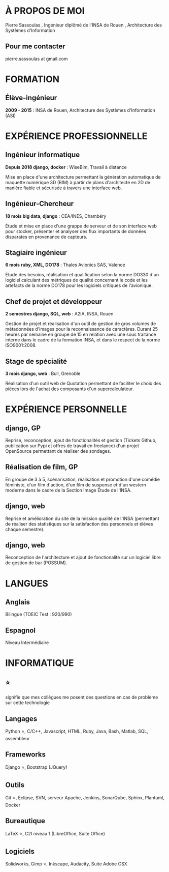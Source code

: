 # À PROPOS DE MOI

Pierre  Sassoulas , Ingénieur diplômé de l'INSA de Rouen , Architecture des Systèmes d'Information 

## Pour me contacter

pierre.sassoulas at gmail.com 


# FORMATION

## Élève-ingénieur

**2009 - 2015** : INSA de Rouen, Architecture des Systèmes d'Information (ASI)




# EXPÉRIENCE PROFESSIONNELLE

## Ingénieur informatique

**Depuis 2018 __django__, __docker__** : WiseBim, Travail à distance

 Mise en place d'une architecture permettant la génération automatique de maquette numérique 3D (BIM) à partir de plans d'architecte en 2D de manière fiable et sécurisée à travers une interface web. 


## Ingénieur-Chercheur

**18 mois  __big data__, __django__** : CEA/INES, Chambéry

 Étude et mise en place d'une grappe de serveur et de son interface web pour stocker, présenter et analyser des flux importants de données disparates en provenance de capteurs. 


## Stagiaire ingénieur

**6 mois  __ruby__, __XML__, __DO178__** : Thales Avionics SAS, Valence

 Étude des besoins, réalisation et qualification selon la norme DO330 d'un logiciel calculant des métriques de qualité concernant le code et les artefacts de la norme DO178 pour les logiciels critiques de l'avionique. 


## Chef de projet et développeur

**2 semestres __django__, __SQL__, __web__** : A2IA, INSA, Rouen

 Gestion de projet et réalisation d'un outil de gestion de gros volumes de métadonnées d'images pour la reconnaissance de caractères. Durant 25 heures par semaine en groupe de 15 en relation avec une sous traitance interne dans le cadre de la formation INSA, et dans le respect de la norme ISO9001:2008. 


## Stage de spécialité

**3 mois __django__, __web__** : Bull, Grenoble

 Réalisation d'un outil web de Quotation permettant de faciliter le choix des pièces lors de l'achat des composants d'un supercalculateur. 


# EXPÉRIENCE PERSONNELLE

## __django__, __GP__

 Reprise, reconception, ajout de fonctionalités et gestion (Tickets Github, publication sur Pypi et offres de travail en freelance) d'un projet OpenSource permettant de réaliser des sondages. 


## __Réalisation de film__, __GP__

 En groupe de 3 à 5, scénarisation, réalisation et promotion d'une comédie féministe, d'un film d'action, d'un film de suspense et d'un western moderne dans le cadre de la Section Image Étude de l'INSA. 


## __django__, __web__

 Reprise et amélioration du site de la mission qualité de l'INSA (permettant de réaliser des statistiques sur la satisfaction des personnels et élèves chaque semestre). 


## __django__, __web__

 Reconception de l'architecture et ajout de fonctionalité sur un logiciel libre de gestion de bar (POSSUM). 


# LANGUES

## Anglais

Bilingue (TOEIC Test : 920/990)

## Espagnol

Niveau Intermédiaire

# INFORMATIQUE

## :star:

signifie que mes collègues me posent des questions en cas de problème sur cette technologie

## __Langages__

Python :star:, C/C++, Javascript, HTML, Ruby, Java, Bash, Matlab, SQL, assembleur

## __Frameworks__

Django :star:, Bootstrap (JQuery)

## __Outils__

Git :star:, Eclipse, SVN, serveur Apache, Jenkins, SonarQube, Sphinx, Plantuml, Docker

## __Bureautique__

LaTeX :star:, C2I niveau 1 (LibreOffice, Suite Office)

## __Logiciels__

Solidworks, Gimp :star:, Inkscape, Audacity, Suite Adobe CSX
